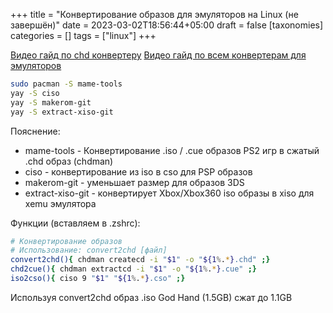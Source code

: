+++
title = "Конвертирование образов для эмуляторов на Linux (не завершён)"
date = 2023-03-02T18:56:44+05:00
draft = false
[taxonomies]
categories = []
tags = ["linux"]
+++

[Видео гайд по chd конвертеру](https://www.youtube.com/watch?v=DGKTCox6SyY)
[Видео гайд по всем конвертерам для эмуляторов](https://www.youtube.com/watch?v=LehvqHycejc)

```bash
sudo pacman -S mame-tools
yay -S ciso
yay -S makerom-git
yay -S extract-xiso-git
```

Пояснение:

- mame-tools - Конвертирование .iso / .cue образов PS2 игр в сжатый .chd образ (chdman)
- ciso - конвертирование из iso в cso для PSP образов
- makerom-git - уменьшает размер для образов 3DS
- extract-xiso-git - конвертирует Xbox/Xbox360 iso образы в xiso для xemu эмулятора

Функции (вставляем в .zshrc):

```bash
# Конвертирование образов
# Использование: convert2chd [файл]
convert2chd(){ chdman createcd -i "$1" -o "${1%.*}.chd" ;}
chd2cue(){ chdman extractcd -i "$1" -o "${1%.*}.cue" ;}
iso2cso(){ ciso 9 "$1" "${1%.*}.cso" ;}
```

Используя convert2chd образ .iso God Hand (1.5GB) сжат до 1.1GB
